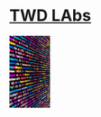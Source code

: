 
<a href="https://twdlabs.github.io" target="_blank">
  <h1>TWD LAbs</h1>
</a>

<img src="code.JPG" style="height:8rem;"/>
